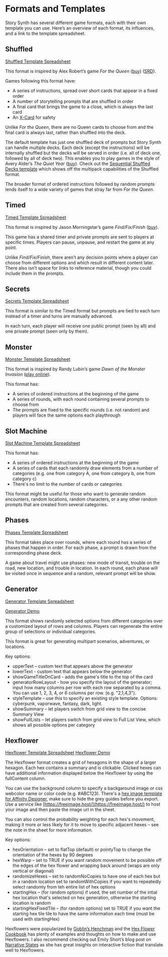 # Formats and Templates

Story Synth has several different game formats, each with their own template you can use. Here’s an overview of each format, its influences, and a link to the template spreadsheet.

## Shuffled

[Shuffled Template Spreadsheet](https://docs.google.com/spreadsheets/d/1N5eeyKTVWo5QeGcUV_zYtwtR0DikJCcvcj6w69UkC1w/edit?usp=sharing)

This format is inspired by Alex Robert’s game _For the Queen_ ([buy](https://www.evilhat.com/home/for-the-queen/)) ([SRD](https://forthequeengame.com/srd)).

Games following this format have:

- A series of instructions, spread over short cards that appear in a fixed order
- A number of storytelling prompts that are shuffled in order
- A final card that brings the game to a close, which is always the last card
- An [X-Card](http://tinyurl.com/x-card-rpg) for safety

Unlike _For the Queen_, there are no Queen cards to choose from and the final card is always last, rather than shuffled into the deck.

The default template has just one shuffled deck of prompts but Story Synth can handle multiple decks. Each deck (except the instructions) will be internally shuffled but the decks will be served in order (i.e. all of deck one, followed by all of deck two). This enables you to play games in the style of Avery Alder’s _The Quiet Year_ ([buy](https://buriedwithoutceremony.com/the-quiet-year)). Check out the [Sequential Shuffled Decks template](https://docs.google.com/spreadsheets/d/1N2N8URSswhmxLalPOkzi5d4kdeFiGrsobEmM_ojk0ow/edit?usp=sharing) which shows off the multipack capabilities of the Shuffled format.

The broader format of ordered instructions followed by random prompts lends itself to a wide variety of games that stray far from _For the Queen_.

## Timed

[Timed Template Spreadsheet](https://docs.google.com/spreadsheets/d/1yq2AKwaYL1uZrCnEfwgSpC0SPkQAZqnCdjNxH_pm018/edit?usp=sharing)

This format is inspired by Jason Morningstar’s game _Find/Fix/Finish_ ([buy](https://www.patreon.com/posts/find-fix-finish-35788333)).

This game has a shared timer and private prompts are sent to players at specific times. Players can pause, unpause, and restart the game at any point.

Unlike _Find/Fix/Finish_, there aren’t any decision points where a player can choose from different options and which result in different content later. There also isn’t space for links to reference material, though you could include them in the prompts.

## Secrets

[Secrets Template Spreadsheet](https://docs.google.com/spreadsheets/d/1JwMF02DSxNKtjHp6u-wyznSs-iEG_3DpOobgc17I16o/edit?usp=sharing)

This format is similar to the Timed format but prompts are tied to each turn instead of a timer and turns are manually advanced.

In each turn, each player will receive one public prompt (seen by all) and one private prompt (seen only by them).

## Monster

[Monster Template Spreadsheet](https://docs.google.com/spreadsheets/d/1NgNHy7Qe1R8KhGR2cOmJwL2aOl2tocBemW2HIAKjrvI/edit?usp=sharing)

This format is inspired by Randy Lubin’s game _Dawn of the Monster Invasion_ ([play online](http://monster.diegeticgames.com/)).

This format has:

- A series of ordered instructions at the beginning of the game
- A series of rounds, with each round containing several prompts to choose from
- The prompts are fixed to the specific rounds (i.e. not random) and players will face the same options each playthrough

## Slot Machine

[Slot Machine Template Spreadsheet](https://docs.google.com/spreadsheets/d/1t5LRUQG9DzMJ3kd8E9DZV7_EbE8J5-Gqhz7TWQ4Y-uU/edit?usp=sharing)

This format has:

- A series of ordered instructions at the beginning of the game
- A series of cards that each randomly draw elements from a number of categories (e.g. one from category A, one from category b, one from category c)
- There's no limit to the number of cards or categories

This format might be useful for those who want to generate random encounters, random locations, random characters, or a any other random prompts that are created from several categories.

## Phases

[Phases Template Spreadsheet](https://docs.google.com/spreadsheets/d/1HataDfV2lrA4hfzmLgDjXH09dEMLQV6OT10tVH9G52A/edit?usp=sharing)

This format takes place over rounds, where each round has a series of phases that happen in order. For each phase, a prompt is drawn from the corresponding phase deck.

A game about travel might use phases: new mode of transit, trouble on the road, new location, and trouble in location. In each round, each phase will be visited once in sequence and a random, relevant prompt will be show.

## Generator

[Generator Template Spreadsheet](https://docs.google.com/spreadsheets/d/1F0g3rVHxRA7O0rRMIQSsLCepJStxBO6pa7QJUNJb3K0/edit?usp=sharing)

[Generator Demo](https://storysynth.org/Generator/1F0g3rVHxRA7O0rRMIQSsLCepJStxBO6pa7QJUNJb3K0/)

This format shows randomly selected options from different categories over a customized layout of rows and columns. Players can regenerate the entire group of selections or individual categories.

This format is great for generating multipart scenarios, adventures, or locations.

Key options:

- upperText – custom text that appears above the generator
- lowerText - custom text that appears below the generator
- showGameTitleOnCard - adds the game's title to the top of the card
- generatorRowLayout - how you specify the layout of the generator; input how many columns per row with each row separated by a comma. You can use 1, 2, 3, 4, or 6 columns per row. (e.g. "2,1,4,3").
- styleTemplate – use this to specify an existing style template. Options: cyberpunk, vaporwave, fantasy, dark, light.
- showSummary – let players switch from grid view to the concise Summary View
- showFullLists – let players switch from grid view to Full List View, which shows all possible options per category

## Hexflower

[Hexflower Template Spreadsheet](https://docs.google.com/spreadsheets/d/1wLDboZZBfBwMKswMYcRIXxz6DxRZJyAa6KPW6TvR-dM/edit?usp=sharing)
[Hexflower Demo](https://storysynth.org/Hexflower/1wLDboZZBfBwMKswMYcRIXxz6DxRZJyAa6KPW6TvR-dM/)

The Hexflower format creates a grid of hexagons in the shape of a larger hexagon. Each hex contains a summary and is clickable. Clicked hexes can have additional information displayed below the Hexflower by using the fullContent column.

You can use the background column to specify a backgaround image or css webcolor name or color code (e.g. #ABC123). There's a [hex image template for Affinity Designer](https://github.com/randylubin/Story-Synth/blob/master/public/img/hex-background-template.afdesign), make sure to hide the grey guides before you export. Use a service like [https://freeimage.host/](https://freeimage.host/) to host your image and then paste the image url in the sheet.

You can also control the probability weighting for each hex's movement, making it more or less likely for it to move to specific adjacent hexes – see the note in the sheet for more information.

Key options:

- hexOrientation – set to flatTop (default) or pointyTop to change the orientation of the hexes by 90 degrees
- hexWarp – set to TRUE if you want random movement to be possible off the edges of the hex flower and wrapping back around (wraps are only vertical or diagonal)
- randomizeHexes – set to randomNoCopies to have one of each hex but in a random location set to randomWithCopies if you want to repeatedly select randomly from teh entire list of hex options
- startingHex – (for random options) if used, the set number of the intial hex location that's selected on hex generation, otherwise the starting location is random
- startingHexFixedTile – (for random options) set to TRUE if you want the starting hex tile tile to have the same information each time (must be used with startingHex)

Hexflowers were popularized by [Goblin’s Henchman](https://goblinshenchman.wordpress.com/hex-power-flower/) and the [Hex Flower Cookbook](https://www.drivethrurpg.com/product/295083/Hex-Flower-Cookbook--an-overview-and-some-thoughts-on-Hex-Flower-Game-Engines-by-Goblins-Henchman) has plenty of examples and thoughts on how to make and use Hexflowers. I also recommend checking out Emily Short’s blog post on [Narrative States](https://emshort.blog/2019/11/23/narrative-states/) as she has great insights on interactive fiction that translate well to Hexflowers.
